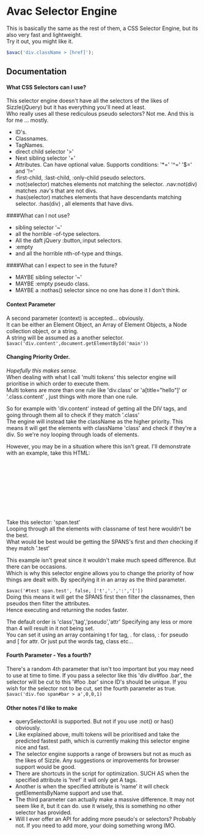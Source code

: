 Avac Selector Engine 
===============================

This is basically the same as the rest of them, a CSS Selector Engine, but its also very fast and lightweight.  
Try it out, you might like it.

```javascript
$avac('div.className > [href]');
```

Documentation
-------------
#### What CSS Selectors can I use?
This selector engine doesn't have all the selectors of the likes of Sizzle(jQuery) but it has everything you'll need at least.  
Who really uses all these rediculous pseudo selectors? Not me. And this is for me ... mostly.    
* ID's.    
* Classnames.    
* TagNames.    
* direct child selector '>'    
* Next sibling selector '+'    
* Attributes. Can have optional value. Supports conditions: '*=' '^=' '$=' and '!='     
* :first-child, :last-child, :only-child pseudo selectors.    
* :not(selector) matches elements not matching the selector. .nav:not(div) matches .nav's that are not divs.     
* :has(selector) matches elements that have descendants matching selector. :has(div) , all elements that have divs.   

####What can I not use?
* sibling selector '~'   
* all the horrible -of-type selectors.   
* All the daft jQuery :button,:input selectors.   
* :empty   
* and all the horrible nth-of-type and things.   

####What can I expect to see in the future?
* MAYBE sibling selector '~'     
* MAYBE :empty pseudo class.   
* MAYBE a :nothas() selector since no one has done it I don't think.   


#### Context Parameter   
A second parameter (context) is accepted... obviously.   
It can be either an Element Object, an Array of Element Objects, a Node collection object, or a string.   
A string will be assumed as a another selector. `$avac('div.content',document.getElementById('main'))`


#### Changing Priority Order. 
*Hopefully this makes sense.*  
When dealing with what I call 'multi tokens' this selector engine will prioritise in which order to execute them.   
Multi tokens are more than one rule like 'div.class' or 'a[title="hello"]' or '.class.content' , just things with more than one rule. 

So for example with 'div.content' instead of getting all the DIV tags, and going through them all to check if they match '.class'   
The engine will instead take the className as the higher priority. This means it will get the elements with className 'class' and check if they're a div. So we're noy looping through loads of elements. 

However, you may be in a situation where this isn't great. I'll demonstrate with an example, take this HTML: 
            <div id="test">       
                <div class="test"></div>   
                <div class="test"></div>     
                <div class="test"></div>   
                <div></div>  
                <div></div>    
                <span class="test"></span>   
                <span class="test"></span>   
            </div> 

Take this selector: 'span.test'   
Looping through all the elements with classname of test here wouldn't be the best.   
What would be best would be getting the SPANS's first and *then* checking if they match '.test'

This example isn't great since it wouldn't make much speed difference. But there can be occasions.  
Which is why this selector engine allows you to change the priority of how things are dealt with. By specifying it in an array as the third parameter.

`$avac('#test span.test', false, ['t','.',':','['])`   
Doing this means it will get the SPANS first then filter the classnames, then pseudos then filter the attributes.  
Hence executing and returning the nodes faster.   

The default order is 'class','tag','pseudo','attr'
Specifying any less or more than 4 will result in it not being set.    
You can set it using an array containing t for tag, . for class, : for pseudo and [ for attr. Or just put the words tag, class etc...

#### Fourth Parameter - Yes a fourth?
There's a random 4th parameter that isn't too important but you may need to use at time to time.
If you pass a selector like this 'div div#foo .bar', the selector will be cut to this '#foo .bar' since ID's should be unique.
If you wish for the selector not to be cut, set the fourth parameter as true.   
`$avac('div.foo span#bar > a',0,0,1)`

#### Other notes I'd like to make
* querySelectorAll is supported. But not if you use :not() or has() obviously.
* Like explained above, multi tokens will be prioritised and take the predicted fastest path, which is currently making this selector engine nice and fast.
* The selector engine supports a range of browsers but not as much as the likes of Sizzle. Any suggestions or improvements for browser support would be good.
* There are shortcuts in the script for optimization. SUCH AS when the specified attribute is 'href' it will only get A tags. 
* Another is when the specified attribute is 'name' it will check getElementsByName support and use that.
* The third parameter can actually make a massive difference. It may not seem like it, but it can do. use it wisely, this is something no other selector has provided.
* Will I ever offer an API for adding more pseudo's or selectors? Probably not. If you need to add more, your doing something wrong IMO.